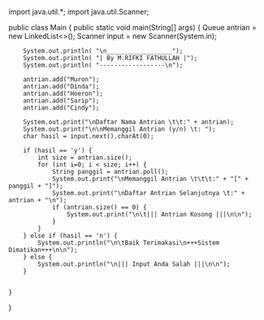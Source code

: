 import java.util.*;
import java.util.Scanner;

public class Main {
    public static void main(String[] args) {
        Queue<String> antrian = new LinkedList<>();
        Scanner input = new Scanner(System.in);

        System.out.println( "\n__________________");
        System.out.println( "| By M.RIFKI FATHULLAH |");
        System.out.println( "------------------\n");

        antrian.add("Muron");
        antrian.add("Dinda");
        antrian.add("Hoeron");
        antrian.add("Sarip");
        antrian.add("Cindy");

        System.out.print("\nDaftar Nama Antrian \t\t:" + antrian);
        System.out.print("\n\nMemanggil Antrian (y/n) \t: ");
        char hasil = input.next().charAt(0);

        if (hasil == 'y') {
            int size = antrian.size();
            for (int i=0; i < size; i++) {
                String panggil = antrian.poll();
                System.out.print("\nMemanggil Antrian \t\t\t:" + "[" + panggil + "]");
                System.out.print("\nDaftar Antrian Selanjutnya \t:" + antrian + "\n");
                if (antrian.size() == 0) {
                    System.out.print("\n\t||| Antrian Kosong |||\n\n");
                }
            }
        } else if (hasil == 'n') {
            System.out.println("\n\tBaik Terimakasi\n+++Sistem Dimatikan+++\n\n");
        } else {
            System.out.println("\n||| Input Anda Salah |||\n\n");
        }


    }
}
